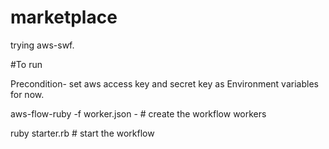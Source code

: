 # marketplace
trying aws-swf.

#To run 

Precondition- set aws access key and secret key as Environment variables for now.

aws-flow-ruby -f worker.json - # create the workflow workers

ruby starter.rb # start the workflow 
